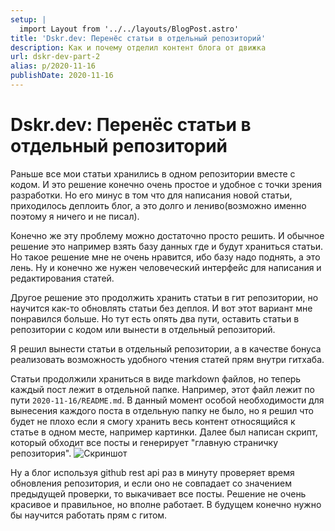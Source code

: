 ```yaml
---
setup: |
  import Layout from '../../layouts/BlogPost.astro'
title: 'Dskr.dev: Перенёс статьи в отдельный репозиторий'
description: Как и почему отделил контент блога от движка
url: dskr-dev-part-2
alias: p/2020-11-16
publishDate: 2020-11-16
---
```


# Dskr.dev: Перенёс статьи в отдельный репозиторий

Раньше все мои статьи хранились в одном репозитории вместе с кодом. И это
решение конечно очень простое и удобное с точки зрения разработки. Но его минус
в том что для написания новой статьи, приходилось деплоить блог, а это долго и
лениво(возможно именно поэтому я ничего и не писал).

Конечно же эту проблему можно достаточно просто решить. И обычное решение это
например взять базу данных где и будут храниться статьи. Но такое решение мне не
очень нравится, ибо базу надо поднять, а это лень. Ну и конечно же нужен
человеческий интерфейс для написания и редактирования статей.

Другое решение это продолжить хранить статьи в гит репозитории, но научится
как-то обновлять статьи без деплоя. И вот этот вариант мне понравился больше. Но
тут есть опять два пути, оставить статьи в репозитории с кодом или вынести в
отдельный репозиторий.

Я решил вынести статьи в отдельный репозитории, а в качестве бонуса реализовать
возможность удобного чтения статей прям внутри гитхаба.

Статьи продолжили храниться в виде markdown файлов, но теперь каждый пост лежит
в отдельной папке. Например, этот файл лежит по пути `2020-11-16/README.md`. В
данный момент особой необходимости для вынесения каждого поста в отдельную папку
не было, но я решил что будет не плохо если я смогу хранить весь контент
относящийся к статье в одном месте, например картинки. Далее был написан скрипт,
который обходит все посты и генерирует "главную страничку репозитория".
![Скриншот](./screen-1.png)

Ну а блог используя github rest api раз в минуту проверяет время обновления
репозитория, и если оно не совпадает со значением предыдущей проверки, то
выкачивает все посты. Решение не очень красивое и правильное, но вполне
работает. В будущем конечно нужно бы научится работать прям с гитом.
